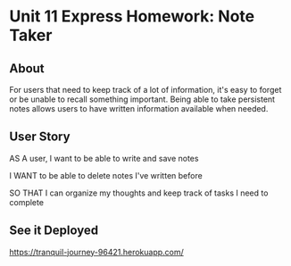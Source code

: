 # Unit 11 Express Homework: Note Taker

## About

For users that need to keep track of a lot of information, it's easy to forget or be unable to recall something important. Being able to take persistent notes allows users to have written information available when needed.

## User Story

AS A user, I want to be able to write and save notes

I WANT to be able to delete notes I've written before

SO THAT I can organize my thoughts and keep track of tasks I need to complete

## See it Deployed

https://tranquil-journey-96421.herokuapp.com/